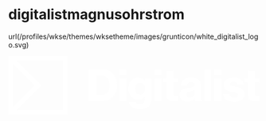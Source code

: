 # digitalistmagnusohrstrom

url(/profiles/wkse/themes/wksetheme/images/grunticon/white_digitalist_logo.svg)

<svg id="Layer_1" data-name="Layer 1" xmlns="http://www.w3.org/2000/svg" viewBox="0 0 1336.25 315.93"><defs><style>.cls-1{fill:#fff;}</style></defs><title>whiteArtboard 1</title><path class="cls-1" d="M428.09,70.8h71.53A82.66,82.66,0,0,1,532.27,77a71.57,71.57,0,0,1,25,17.54A76.86,76.86,0,0,1,573.22,122a109.76,109.76,0,0,1,5.54,35.76,107.23,107.23,0,0,1-5.31,34.73,72.66,72.66,0,0,1-15.69,26.65,70.54,70.54,0,0,1-25.61,17.19q-15.23,6.12-34.84,6.12H428.09Zm66.22,138.44q22.38,0,33.34-13.38t11-38.07q0-24.46-11-39.11T495,104H467.54V209.24Z"/><path class="cls-1" d="M590.52,70.8h36.69v31.61H590.52Zm.23,48.92H627V242.47H590.75Z"/><path class="cls-1" d="M701,285.15q-25.38,0-40.84-10A39.33,39.33,0,0,1,642,246.85h35.3a16.86,16.86,0,0,0,7.27,9q5.42,3.46,16,3.46,12.92,0,19.27-6.23t6.35-17.54V233a151.82,151.82,0,0,1,.69-16.15H726q-10.85,18-33.23,18a55,55,0,0,1-20.3-3.81,48.72,48.72,0,0,1-17.07-11.31,55.23,55.23,0,0,1-11.77-18.34,65.4,65.4,0,0,1-4.38-24.69A75.91,75.91,0,0,1,643,152.14,56.56,56.56,0,0,1,653.74,133a48.07,48.07,0,0,1,37.15-16.73q12.46,0,21.23,4.39t14.08,14.77h.46V119.72h34.61V231.62q0,13.84-4.27,23.65a47.59,47.59,0,0,1-11.65,16.5A50.81,50.81,0,0,1,726,281.93,90.63,90.63,0,0,1,701,285.15Zm-.23-77.53a26.85,26.85,0,0,0,11.88-2.42A23,23,0,0,0,721,198.4a28.32,28.32,0,0,0,4.85-10.15,50.43,50.43,0,0,0,1.5-12.69q0-13.61-6.69-22.73t-20.07-9.11q-12,0-18.92,8.65t-6.92,23.42q0,14.54,6.92,23.19T700.81,207.63Z"/><path class="cls-1" d="M778.34,70.8H815v31.61H778.34Zm.23,48.92h36.23V242.47H778.57Z"/><path class="cls-1" d="M824.71,119.72h18.46V80.49h35.53v39.22h24v23.07h-24V203.7q0,6.92,3.58,9.34t10,2.42q1.84,0,4.15-.12t4.15-.34h1.85v27q-3,.47-8.31,1.15a99.67,99.67,0,0,1-12.69.69,74.83,74.83,0,0,1-15.58-1.5A30.42,30.42,0,0,1,853.79,237a25,25,0,0,1-7.84-9.92q-2.77-6.11-2.77-15.58V142.79H824.71Z"/><path class="cls-1" d="M995.69,242.47a22.67,22.67,0,0,1-2.54-5.88,45,45,0,0,1-1.62-9.11h-.46a45,45,0,0,1-14.42,13.38q-8.43,4.85-22.73,4.85a55.65,55.65,0,0,1-16.73-2.42,39.61,39.61,0,0,1-13.38-7A30.9,30.9,0,0,1,915,224.59a39.25,39.25,0,0,1-3.11-16q0-10.15,3.81-16.84A30.81,30.81,0,0,1,926,180.86a50.73,50.73,0,0,1,15.23-6.35,146.68,146.68,0,0,1,18.92-3.35q16.38-2.3,23.65-5.54t7.27-10.15a13.9,13.9,0,0,0-4.39-10.73q-4.38-4-13.84-4-10.38,0-15.57,4.38a16.79,16.79,0,0,0-5.88,11.77H917.93a38.27,38.27,0,0,1,13.84-28.26,50.07,50.07,0,0,1,16.84-9,76.09,76.09,0,0,1,23.77-3.35A103.52,103.52,0,0,1,992.69,118a46.45,46.45,0,0,1,15,5.65,33.89,33.89,0,0,1,14.19,14.88q4.5,9.35,4.5,21.8v63q0,14.08,4.62,17.07v2.08Zm-30.46-20.54q12.23,0,19.5-6.69A21.92,21.92,0,0,0,992,198.4V182.48a33.21,33.21,0,0,1-9.57,4q-5.66,1.51-11.65,2.88-12,2.54-17.77,6.23t-5.77,11.77q0,8.08,5.31,11.31A23.92,23.92,0,0,0,965.23,221.93Z"/><path class="cls-1" d="M1044.37,70.8h36.46V242.47h-36.46Z"/><path class="cls-1" d="M1097.9,70.8h36.69v31.61H1097.9Zm.23,48.92h36.23V242.47h-36.23Z"/><path class="cls-1" d="M1202.42,246.39a88.32,88.32,0,0,1-24-3,55.58,55.58,0,0,1-18.11-8.54,40.47,40.47,0,0,1-16.73-30.23h34.15q1.61,8.77,8,13.38t17,4.62q9.69,0,15-3.69a11.92,11.92,0,0,0,5.31-10.38,9,9,0,0,0-2.54-6.69,18.91,18.91,0,0,0-6.92-4.15,61.3,61.3,0,0,0-10-2.65q-5.66-1-12.11-2.19-8.31-1.61-16.15-3.69a46.68,46.68,0,0,1-14.08-6.23,31.58,31.58,0,0,1-10-10.85q-3.81-6.69-3.81-17.54a33.2,33.2,0,0,1,4-16.61,36.26,36.26,0,0,1,11-12,49.84,49.84,0,0,1,16.38-7.27,81.6,81.6,0,0,1,20.31-2.42q25.61,0,38.76,10a39.59,39.59,0,0,1,15.69,26.19h-33.69q-3.46-13.15-20.77-13.15-8.31,0-13.27,3.23a10.37,10.37,0,0,0-5,9.23,7.44,7.44,0,0,0,2.31,5.65,17.07,17.07,0,0,0,6.46,3.58,64.19,64.19,0,0,0,9.69,2.31q5.54.93,11.77,2.08,8.31,1.38,16.61,3.58a51,51,0,0,1,15,6.58,34.7,34.7,0,0,1,11,11.65q4.27,7.27,4.27,18.8a35.19,35.19,0,0,1-15.69,30.23,53.61,53.61,0,0,1-17.54,7.61A91.35,91.35,0,0,1,1202.42,246.39Z"/><path class="cls-1" d="M1258.26,119.72h18.46V80.49h35.53v39.22h24v23.07h-24V203.7q0,6.92,3.58,9.34t10,2.42q1.84,0,4.15-.12t4.15-.34H1336v27q-3,.47-8.31,1.15a99.67,99.67,0,0,1-12.69.69,74.84,74.84,0,0,1-15.58-1.5,30.43,30.43,0,0,1-12.11-5.31,25.08,25.08,0,0,1-7.84-9.92q-2.77-6.11-2.77-15.58V142.79h-18.46Z"/><path class="cls-1" d="M315.93,315.93H0V0H315.93ZM24.85,291.08H291.08V24.85H24.85Z"/><polygon class="cls-1" points="21.21 312.3 3.64 294.72 140.4 157.97 3.64 21.21 21.21 3.64 175.54 157.97 21.21 312.3"/></svg>
